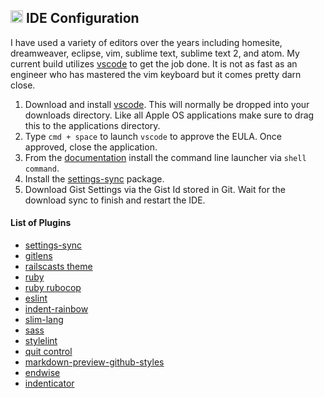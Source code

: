 ## <img src="https://cdn.rawgit.com/chrishough/my-public-data/master/my-configurations/ide.svg" height="20"> IDE Configuration

I have used a variety of editors over the years including homesite, dreamweaver, eclipse, vim, sublime text, sublime text 2, and atom.  My current build utilizes [vscode](https://code.visualstudio.com/) to get the job done. It is not as fast as an engineer who has mastered the vim keyboard but it comes pretty darn close.

1. Download and install [vscode](https://code.visualstudio.com/). This will normally be dropped into your downloads directory. Like all Apple OS applications make sure to drag this to the applications directory.
2. Type `cmd + space` to launch `vscode` to approve the EULA. Once approved, close the application.
3. From the [documentation](https://code.visualstudio.com/docs/setup/mac) install the command line launcher via `shell command`.
4. Install the [settings-sync](ttps://marketplace.visualstudio.com/items?itemName=Shan.code-settings-sync) package.
5. Download Gist Settings via the Gist Id stored in Git. Wait for the download sync to finish and restart the IDE.

#### List of Plugins
* [settings-sync](https://marketplace.visualstudio.com/items?itemName=Shan.code-settings-sync)
* [gitlens](https://marketplace.visualstudio.com/items?itemName=eamodio.gitlens)
* [railscasts theme](https://marketplace.visualstudio.com/items?itemName=mrded.railscasts)
* [ruby](https://marketplace.visualstudio.com/items?itemName=rebornix.Ruby)
* [ruby rubocop](https://marketplace.visualstudio.com/items?itemName=misogi.ruby-rubocop)
* [eslint](https://marketplace.visualstudio.com/items?itemName=dbaeumer.vscode-eslint)
* [indent-rainbow](https://marketplace.visualstudio.com/items?itemName=oderwat.indent-rainbow)
* [slim-lang](https://marketplace.visualstudio.com/items?itemName=sianglim.slim)
* [sass](https://marketplace.visualstudio.com/items?itemName=robinbentley.sass-indented)
* [stylelint](https://marketplace.visualstudio.com/items?itemName=shinnn.stylelint)
* [quit control](https://marketplace.visualstudio.com/items?itemName=artdiniz.quitcontrol-vscode)
* [markdown-preview-github-styles](https://marketplace.visualstudio.com/items?itemName=bierner.markdown-preview-github-styles)
* [endwise](https://marketplace.visualstudio.com/items?itemName=kaiwood.endwise)
* [indenticator](https://marketplace.visualstudio.com/items?itemName=SirTori.indenticator)
